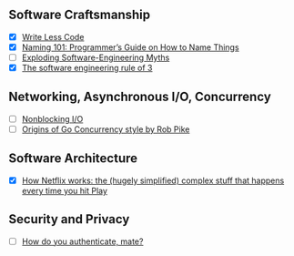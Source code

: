 ## Software Craftsmanship
- [x] [Write Less Code](https://tinyurl.com/7pwa5on)
- [x] [Naming 101: Programmer’s Guide on How to Name Things](https://tinyurl.com/ycwtk226)
- [ ] [Exploding Software-Engineering Myths](https://tinyurl.com/y7xwuvr8)
- [x] [The software engineering rule of 3](https://erikbern.com/2017/08/29/the-software-engineering-rule-of-3.html)

## Networking, Asynchronous I/O, Concurrency
- [ ] [Nonblocking I/O](https://tinyurl.com/ybpc3jwy)
- [ ] [Origins of Go Concurrency style by Rob Pike](https://tinyurl.com/y9xjfvhc)

## Software Architecture
- [x] [How Netflix works: the (hugely simplified) complex stuff that happens every time you hit Play](https://tinyurl.com/ycdezqqq)

## Security and Privacy
- [ ] [How do you authenticate, mate?](https://tinyurl.com/ycaagwcb)
